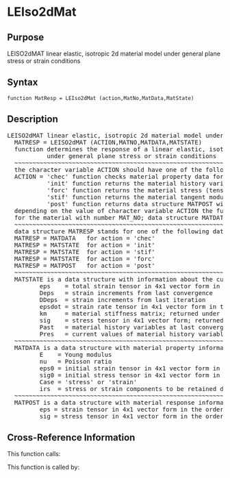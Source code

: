 
<!-- <a name="_top"></a>
<div><a href="../../index.md">Home</a> &gt;  <a href="#">src</a> &gt; <a href="index.md">Material_Library</a> &gt; LEIso2dMat.m</div> -->

<!--<table width="100%"><tr><td align="left"><a href="../../index.md"><img alt="<" border="0" src="../../left.png">&nbsp;Master index</a></td>
<td align="right"><a href="index.md">Index for src\Material_Library&nbsp;<img alt=">" border="0" src="../../right.png"></a></td></tr></table>-->
# LEIso2dMat
<!-- <h1>LEIso2dMat
</h1> -->

## <a name="_name"></a>Purpose

<!-- <h2 id="purpose"><a name="_name"></a>Purpose</h2> -->

LEISO2dMAT linear elastic, isotropic 2d material model under general plane stress or strain conditions

<!-- <div class="box"><strong>LEISO2dMAT linear elastic, isotropic 2d material model under general plane stress or strain conditions</strong></div> -->

## <a name="_synopsis"></a>Syntax

`function MatResp = LEIso2dMat (action,MatNo,MatData,MatState)` 
## <a name="_description"></a>Description

<pre class="comment">LEISO2dMAT linear elastic, isotropic 2d material model under general plane stress or strain conditions 
  MATRESP = LEISO2dMAT (ACTION,MATNO,MATDATA,MATSTATE)
  function determines the response of a linear elastic, isotropic material
           under general plane stress or strain conditions
  ~~~~~~~~~~~~~~~~~~~~~~~~~~~~~~~~~~~~~~~~~~~~~~~~~~~~~~~~~~~~~~~~~~~~~~~~~~~~~~~~~~~~~~~~~
  the character variable ACTION should have one of the following values
  ACTION = 'chec' function checks material property data for omissions and returns default values in MATDATA
           'init' function returns the material history variables in MATSTATE
           'forc' function returns the material stress (tensor) in MATSTATE
           'stif' function returns the material tangent modulus and the stress (tensor) in MATSTATE
           'post' function returns data structure MATPOST with post-processing information
  depending on the value of character variable ACTION the function returns information in data structure MATRESP
  for the material with number MAT_NO; data structure MATDATA supplies the material property data
  ~~~~~~~~~~~~~~~~~~~~~~~~~~~~~~~~~~~~~~~~~~~~~~~~~~~~~~~~~~~~~~~~~~~~~~~~~~~~~~~~~~~~~~~~~
  data structure MATRESP stands for one of the following data objects depending on value of ACTION 
  MATRESP = MATDATA   for action = 'chec'
  MATRESP = MATSTATE  for action = 'init'
  MATRESP = MATSTATE  for action = 'stif'
  MATRESP = MATSTATE  for action = 'forc'
  MATRESP = MATPOST   for action = 'post'
  ~~~~~~~~~~~~~~~~~~~~~~~~~~~~~~~~~~~~~~~~~~~~~~~~~~~~~~~~~~~~~~~~~~~~~~~~~~~~~~~~~~~~~~~~~
  MATSTATE is a data structure with information about the current material state in fields
         eps    = total strain tensor in 4x1 vector form in the order 11, 22, 33, 12
         Deps   = strain increments from last convergence
         DDeps  = strain increments from last iteration
         epsdot = strain rate tensor in 4x1 vector form in the order 11, 22, 33, 12
         km     = material stiffness matrix; returned under ACTION = 'stif'
         sig    = stress tensor in 4x1 vector form; returned under ACTION = 'stif' or 'forc'
         Past   = material history variables at last converged state
         Pres   = current values of material history variables
  ~~~~~~~~~~~~~~~~~~~~~~~~~~~~~~~~~~~~~~~~~~~~~~~~~~~~~~~~~~~~~~~~~~~~~~~~~~~~~~~~~~~~~~~~~
  MATDATA is a data structure with material property information; it has the fields
         E    = Young modulus
         nu   = Poisson ratio
         eps0 = initial strain tensor in 4x1 vector form in the order 11, 22, 33, 12
         sig0 = initial stress tensor in 4x1 vector form in the order 11, 22, 33, 12
         Case = 'stress' or 'strain'
         irs  = stress or strain components to be retained depending on Case
  ~~~~~~~~~~~~~~~~~~~~~~~~~~~~~~~~~~~~~~~~~~~~~~~~~~~~~~~~~~~~~~~~~~~~~~~~~~~~~~~~~~~~~~~~~
  MATPOST is a data structure with material response information for post-processing in fields
         eps = strain tensor in 4x1 vector form in the order 11, 22, 33, 12
         sig = stress tensor in 4x1 vector form in the order 11, 22, 33, 12</pre>
<!-- <div class="fragment"><pre class="comment">LEISO2dMAT linear elastic, isotropic 2d material model under general plane stress or strain conditions 
  MATRESP = LEISO2dMAT (ACTION,MATNO,MATDATA,MATSTATE)
  function determines the response of a linear elastic, isotropic material
           under general plane stress or strain conditions
  ~~~~~~~~~~~~~~~~~~~~~~~~~~~~~~~~~~~~~~~~~~~~~~~~~~~~~~~~~~~~~~~~~~~~~~~~~~~~~~~~~~~~~~~~~
  the character variable ACTION should have one of the following values
  ACTION = 'chec' function checks material property data for omissions and returns default values in MATDATA
           'init' function returns the material history variables in MATSTATE
           'forc' function returns the material stress (tensor) in MATSTATE
           'stif' function returns the material tangent modulus and the stress (tensor) in MATSTATE
           'post' function returns data structure MATPOST with post-processing information
  depending on the value of character variable ACTION the function returns information in data structure MATRESP
  for the material with number MAT_NO; data structure MATDATA supplies the material property data
  ~~~~~~~~~~~~~~~~~~~~~~~~~~~~~~~~~~~~~~~~~~~~~~~~~~~~~~~~~~~~~~~~~~~~~~~~~~~~~~~~~~~~~~~~~
  data structure MATRESP stands for one of the following data objects depending on value of ACTION 
  MATRESP = MATDATA   for action = 'chec'
  MATRESP = MATSTATE  for action = 'init'
  MATRESP = MATSTATE  for action = 'stif'
  MATRESP = MATSTATE  for action = 'forc'
  MATRESP = MATPOST   for action = 'post'
  ~~~~~~~~~~~~~~~~~~~~~~~~~~~~~~~~~~~~~~~~~~~~~~~~~~~~~~~~~~~~~~~~~~~~~~~~~~~~~~~~~~~~~~~~~
  MATSTATE is a data structure with information about the current material state in fields
         eps    = total strain tensor in 4x1 vector form in the order 11, 22, 33, 12
         Deps   = strain increments from last convergence
         DDeps  = strain increments from last iteration
         epsdot = strain rate tensor in 4x1 vector form in the order 11, 22, 33, 12
         km     = material stiffness matrix; returned under ACTION = 'stif'
         sig    = stress tensor in 4x1 vector form; returned under ACTION = 'stif' or 'forc'
         Past   = material history variables at last converged state
         Pres   = current values of material history variables
  ~~~~~~~~~~~~~~~~~~~~~~~~~~~~~~~~~~~~~~~~~~~~~~~~~~~~~~~~~~~~~~~~~~~~~~~~~~~~~~~~~~~~~~~~~
  MATDATA is a data structure with material property information; it has the fields
         E    = Young modulus
         nu   = Poisson ratio
         eps0 = initial strain tensor in 4x1 vector form in the order 11, 22, 33, 12
         sig0 = initial stress tensor in 4x1 vector form in the order 11, 22, 33, 12
         Case = 'stress' or 'strain'
         irs  = stress or strain components to be retained depending on Case
  ~~~~~~~~~~~~~~~~~~~~~~~~~~~~~~~~~~~~~~~~~~~~~~~~~~~~~~~~~~~~~~~~~~~~~~~~~~~~~~~~~~~~~~~~~
  MATPOST is a data structure with material response information for post-processing in fields
         eps = strain tensor in 4x1 vector form in the order 11, 22, 33, 12
         sig = stress tensor in 4x1 vector form in the order 11, 22, 33, 12</pre></div> -->

<!-- crossreference -->
## <a name="_cross"></a>Cross-Reference Information

This function calls:
<ul style="list-style-image:url(../../matlabicon.gif)">
</ul>
This function is called by:
<ul style="list-style-image:url(../../matlabicon.gif)">
</ul>
<!-- crossreference -->




<!-- <hr><address>Generated on Thu 09-Jul-2020 10:37:03 by <strong><a href="http://www.artefact.tk/software/matlab/m2html/" title="Matlab Documentation in HTML">m2html</a></strong> &copy; 2005</address> -->